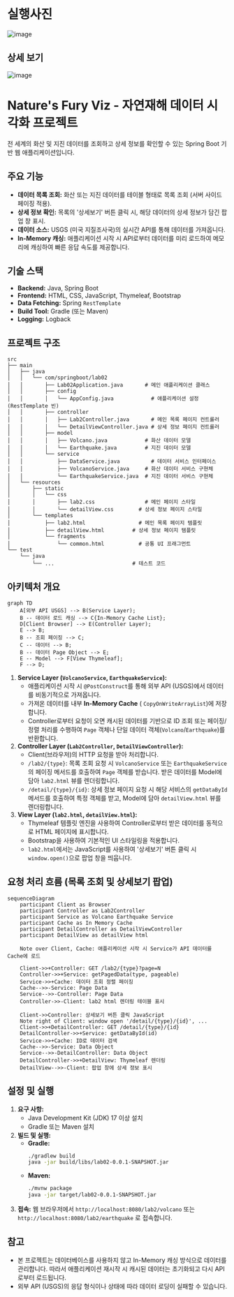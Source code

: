 # 실행사진
![image](https://github.com/user-attachments/assets/136bbf80-d53c-4c6b-b4dc-aa46475a64c3)

## 상세 보기
![image](https://github.com/user-attachments/assets/4222eb47-4099-450a-8302-d96459bfdac1)

# Nature's Fury Viz - 자연재해 데이터 시각화 프로젝트

전 세계의 화산 및 지진 데이터를 조회하고 상세 정보를 확인할 수 있는 Spring Boot 기반 웹 애플리케이션입니다.

## 주요 기능

*   **데이터 목록 조회:** 화산 또는 지진 데이터를 테이블 형태로 목록 조회 (서버 사이드 페이징 적용).
*   **상세 정보 확인:** 목록의 '상세보기' 버튼 클릭 시, 해당 데이터의 상세 정보가 담긴 팝업 창 표시.
*   **데이터 소스:** USGS (미국 지질조사국)의 실시간 API를 통해 데이터를 가져옵니다.
*   **In-Memory 캐싱:** 애플리케이션 시작 시 API로부터 데이터를 미리 로드하여 메모리에 캐싱하여 빠른 응답 속도를 제공합니다.

## 기술 스택

*   **Backend:** Java, Spring Boot
*   **Frontend:** HTML, CSS, JavaScript, Thymeleaf, Bootstrap
*   **Data Fetching:** Spring `RestTemplate`
*   **Build Tool:** Gradle (또는 Maven)
*   **Logging:** Logback

## 프로젝트 구조

```
src
├── main
│   ├── java
│   │   └── com/springboot/lab02
│   │       ├── Lab02Application.java       # 메인 애플리케이션 클래스
│   │       ├── config
│   │       │   └── AppConfig.java            # 애플리케이션 설정 (RestTemplate 빈)
│   │       ├── controller
│   │       │   ├── Lab2Controller.java       # 메인 목록 페이지 컨트롤러
│   │       │   └── DetailViewController.java # 상세 정보 페이지 컨트롤러
│   │       ├── model
│   │       │   ├── Volcano.java            # 화산 데이터 모델
│   │       │   └── Earthquake.java         # 지진 데이터 모델
│   │       └── service
│   │           ├── DataService.java          # 데이터 서비스 인터페이스
│   │           ├── VolcanoService.java     # 화산 데이터 서비스 구현체
│   │           └── EarthquakeService.java  # 지진 데이터 서비스 구현체
│   └── resources
│       ├── static
│       │   └── css
│       │       ├── lab2.css                # 메인 페이지 스타일
│       │       └── detailView.css        # 상세 정보 페이지 스타일
│       └── templates
│           ├── lab2.html                 # 메인 목록 페이지 템플릿
│           ├── detailView.html         # 상세 정보 페이지 템플릿
│           └── fragments
│               └── common.html           # 공통 UI 프래그먼트
└── test
    └── java
        └── ...                         # 테스트 코드
```

## 아키텍처 개요

```mermaid
graph TD
    A[외부 API USGS] --> B(Service Layer);
    B -- 데이터 로드 캐싱 --> C{In-Memory Cache List};
    D[Client Browser] --> E(Controller Layer);
    E --> B;
    B -- 조회 페이징 --> C;
    C -- 데이터 --> B;
    B -- 데이터 Page Object --> E;
    E -- Model --> F[View Thymeleaf];
    F --> D;
```

1.  **Service Layer (`VolcanoService`, `EarthquakeService`):**
    *   애플리케이션 시작 시 `@PostConstruct`를 통해 외부 API (USGS)에서 데이터를 비동기적으로 가져옵니다.
    *   가져온 데이터를 내부 **In-Memory Cache** ( `CopyOnWriteArrayList`)에 저장합니다.
    *   Controller로부터 요청이 오면 캐시된 데이터를 기반으로 ID 조회 또는 페이징/정렬 처리를 수행하여 `Page` 객체나 단일 데이터 객체(`Volcano`/`Earthquake`)를 반환합니다.
2.  **Controller Layer (`Lab2Controller`, `DetailViewController`):**
    *   Client(브라우저)의 HTTP 요청을 받아 처리합니다.
    *   `/lab2/{type}`: 목록 조회 요청 시 `VolcanoService` 또는 `EarthquakeService`의 페이징 메서드를 호출하여 `Page` 객체를 받습니다. 받은 데이터를 Model에 담아 `lab2.html` 뷰를 렌더링합니다.
    *   `/detail/{type}/{id}`: 상세 정보 페이지 요청 시 해당 서비스의 `getDataById` 메서드를 호출하여 특정 객체를 받고, Model에 담아 `detailView.html` 뷰를 렌더링합니다.
3.  **View Layer (`lab2.html`, `detailView.html`):**
    *   Thymeleaf 템플릿 엔진을 사용하여 Controller로부터 받은 데이터를 동적으로 HTML 페이지에 표시합니다.
    *   Bootstrap을 사용하여 기본적인 UI 스타일링을 적용합니다.
    *   `lab2.html`에서는 JavaScript를 사용하여 '상세보기' 버튼 클릭 시 `window.open()`으로 팝업 창을 띄웁니다.

## 요청 처리 흐름 (목록 조회 및 상세보기 팝업)

```mermaid
sequenceDiagram
    participant Client as Browser
    participant Controller as Lab2Controller
    participant Service as Volcano Earthquake Service
    participant Cache as In Memory Cache
    participant DetailController as DetailViewController
    participant DetailView as detailView html

    Note over Client, Cache: 애플리케이션 시작 시 Service가 API 데이터를 Cache에 로드

    Client->>+Controller: GET /lab2/{type}?page=N
    Controller->>+Service: getPagedData(type, pageable)
    Service->>+Cache: 데이터 조회 정렬 페이징
    Cache-->>-Service: Page Data
    Service-->>-Controller: Page Data
    Controller->>-Client: lab2 html 렌더링 테이블 표시

    Client->>Controller: 상세보기 버튼 클릭 JavaScript
    Note right of Client: window open '/detail/{type}/{id}', ...
    Client->>+DetailController: GET /detail/{type}/{id}
    DetailController->>+Service: getDataById(id)
    Service->>+Cache: ID로 데이터 검색
    Cache-->>-Service: Data Object
    Service-->>-DetailController: Data Object
    DetailController->>+DetailView: Thymeleaf 렌더링
    DetailView-->>-Client: 팝업 창에 상세 정보 표시
```

## 설정 및 실행

1.  **요구 사항:**
    *   Java Development Kit (JDK) 17 이상 설치
    *   Gradle 또는 Maven 설치
2.  **빌드 및 실행:**
    *   **Gradle:**
        ```bash
        ./gradlew build
        java -jar build/libs/lab02-0.0.1-SNAPSHOT.jar 
        ```
    *   **Maven:**
        ```bash
        ./mvnw package
        java -jar target/lab02-0.0.1-SNAPSHOT.jar
        ```
3.  **접속:** 웹 브라우저에서 `http://localhost:8080/lab2/volcano` 또는 `http://localhost:8080/lab2/earthquake` 로 접속합니다.

## 참고

*   본 프로젝트는 데이터베이스를 사용하지 않고 In-Memory 캐싱 방식으로 데이터를 관리합니다. 따라서 애플리케이션 재시작 시 캐시된 데이터는 초기화되고 다시 API로부터 로드됩니다.
*   외부 API (USGS)의 응답 형식이나 상태에 따라 데이터 로딩이 실패할 수 있습니다.

